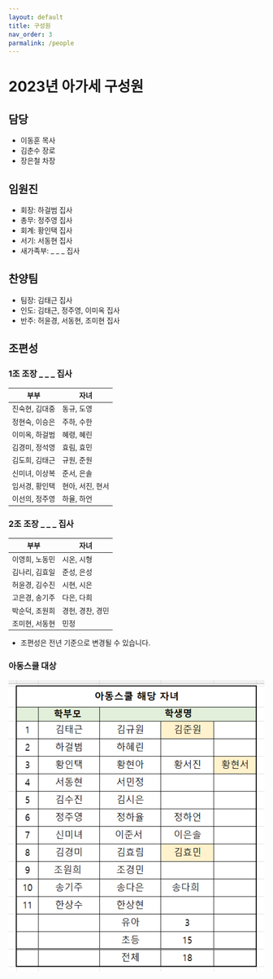 ```yaml
---
layout: default
title: 구성원
nav_order: 3
parmalink: /people
---
```

# 2023년 아가세 구성원

## 담당
- 이동훈 목사
- 김춘수 장로
- 장은철 차장

## 임원진
- 회장: 하걸범 집사
- 총무: 정주영 집사
- 회계: 황인택 집사
- 서기: 서동현 집사
- 새가족부: _ _ _ 집사

## 찬양팀
- 팀장: 김태근 집사
- 인도: 김태근, 정주영, 이미옥 집사
- 반주: 허윤경, 서동현, 조미현 집사

## 조편성

### 1조 조장 _ _ _ 집사

|부부|자녀|
|---|---|
| 진숙현, 김대중 | 동규, 도영 |
| 정현숙, 이승은 | 주하, 수한 |
| 이미옥, 하걸범 | 혜령, 혜린 |
| 김경미, 정석영 | 효림, 효민 |
| 김도희, 김태근 | 규원, 준원 |
| 신미녀, 이상복 | 준서, 은솔 |
| 임서경, 황인택 | 현아, 서진, 현서 |
| 이선의, 정주영 | 하율, 하언 |

### 2조 조장 _ _ _ 집사

|부부|자녀|
|---|---|
| 이영희, 노동민 | 시온, 시형|
| 김나리, 김효일 | 준성, 은성|
| 허윤경, 김수진 | 시현, 시은|
| 고은경, 송기주 | 다은, 다희|
| 박순덕, 조원희 | 경헌, 경찬, 경민 |
| 조미현, 서동현 | 민정 |

- 조편성은 전년 기준으로 변경될 수 있습니다.

### 아동스쿨 대상
![](attachments/kids.png)
